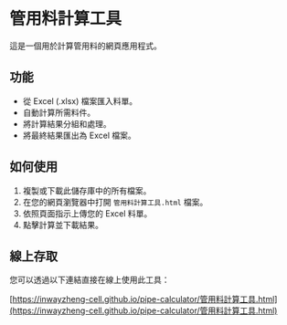 # 管用料計算工具

這是一個用於計算管用料的網頁應用程式。

## 功能

*   從 Excel (.xlsx) 檔案匯入料單。
*   自動計算所需料件。
*   將計算結果分組和處理。
*   將最終結果匯出為 Excel 檔案。

## 如何使用

1.  複製或下載此儲存庫中的所有檔案。
2.  在您的網頁瀏覽器中打開 `管用料計算工具.html` 檔案。
3.  依照頁面指示上傳您的 Excel 料單。
4.  點擊計算並下載結果。

## 線上存取

您可以透過以下連結直接在線上使用此工具：

[https://inwayzheng-cell.github.io/pipe-calculator/管用料計算工具.html](https://inwayzheng-cell.github.io/pipe-calculator/管用料計算工具.html)
